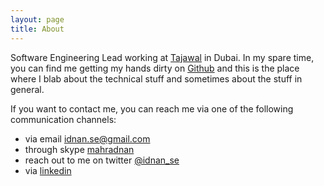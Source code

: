 ```yaml
---
layout: page
title: About
---
```


Software Engineering Lead working at <a href="http://tajawal.com" target="_blank" rel="external">Tajawal</a> in Dubai. In my spare time, you can find me getting my hands dirty on <a href="http://github.com/idnan" target="_blank" rel="external">Github</a> and this is the place where I blab about the technical stuff and sometimes about the stuff in general.

If you want to contact me, you can reach me via one of the following communication channels:

- via email <a href="mailto:idnan.se@gmail.com">idnan.se@gmail.com</a>
- through skype <a href="skype:mahradnan?add">mahradnan</a>
- reach out to me on twitter [@idnan_se](http://twitter.com/idnan_se)
- via [linkedin](http://www.linkedin.com/in/adnaanahmed)
